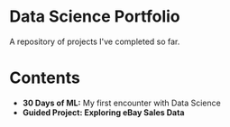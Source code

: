 # Data Science Portfolio
A repository of projects I've completed so far.

# Contents
* **30 Days of ML:** My first encounter with Data Science
* **Guided Project: Exploring eBay Sales Data** 
